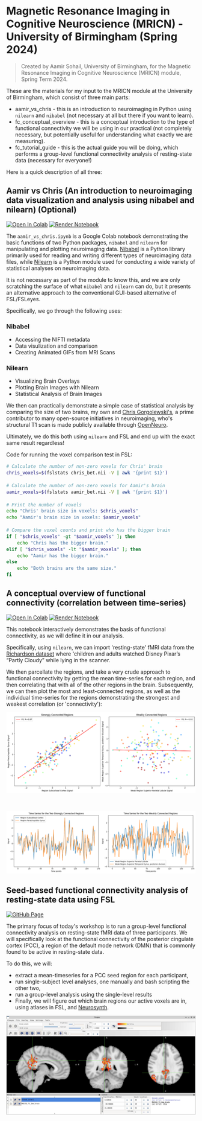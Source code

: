 # Magnetic Resonance Imaging in Cognitive Neuroscience (MRICN) - University of Birmingham (Spring 2024)

> Created by Aamir Sohail, University of Birmingham, for the Magnetic 
Resonance Imaging in Cognitive Neuroscience (MRICN) module, Spring Term 2024.

These are the materials for my input to the MRICN module at the University of Birmingham, which consist of three main parts: 

- aamir_vs_chris - this is an introduction to neuroimaging in Python using `nilearn` and `nibabel` (not necessary at all but there if you want to learn).
- fc_conceptual_overview - this is a conceptual introduction to the type of functional connectivity we will be using in our practical (not completely necessary, but potentially useful for understanding what exactly we are measuring).
- fc_tutorial_guide - this is the actual guide you will be doing, which performs a group-level functional connectivity analysis of resting-state data (necessary for everyone!)

Here is a quick description of all three:

## Aamir vs Chris (An introduction to neuroimaging data visualization and analysis using nibabel and nilearn) (Optional)

[![Open In Colab](https://colab.research.google.com/assets/colab-badge.svg)](https://colab.research.google.com/github/sohaamir/MRICN/blob/main/aamir_vs_chris/aamir_vs_chris.ipynb) 
[![Render Notebook](https://img.shields.io/badge/render-nbviewer-orange?logo=jupyter)](https://nbviewer.org/github/sohaamir/MRICN/blob/main/aamir_vs_chris/aamir_vs_chris.ipynb)

The `aamir_vs_chris.ipynb` is a Google Colab notebook demonstrating the basic functions of two Python packages, `nibabel` and `nilearn` for manipulating and plotting neuroimaging data. [Nibabel](https://nipy.org/nibabel/) is a Python library primarily used for reading and writing different types of neuroimaging data files, while [Nilearn](https://nilearn.github.io/stable/index.html) is a Python module used for conducting a wide variety of statistical analyses on neuroimaging data.

It is not necessary as part of the module to know this, and we are only scratching the surface of what `nibabel` and `nilearn` can do, but it presents an alternative approach to the conventional GUI-based alternative of FSL/FSLeyes.

Specifically, we go through the following uses: 

### Nibabel
- Accessing the NIFTI metadata
- Data visulization and comparison
- Creating Animated GIFs from MRI Scans

### Nilearn
- Visualizing Brain Overlays
- Plotting Brain Images with Nilearn
- Statistical Analysis of Brain Images

We then can practically demonstrate a simple case of statistical analysis by comparing the size of two brains, my own and [Chris Gorgolewski's](https://github.com/chrisgorgo), a prime contributor to many open-source initiatives in neuroimaging, who's structural T1 scan is made publicly available through [OpenNeuro](https://openneuro.org). 

Ultimately, we do this both using `nilearn` and FSL and end up with the exact same result regardless!

Code for running the voxel comparison test in FSL: 

```bash
# Calculate the number of non-zero voxels for Chris' brain
chris_voxels=$(fslstats chris_bet.nii -V | awk '{print $1}')

# Calculate the number of non-zero voxels for Aamir's brain
aamir_voxels=$(fslstats aamir_bet.nii -V | awk '{print $1}')

# Print the number of voxels
echo "Chris' brain size in voxels: $chris_voxels"
echo "Aamir's brain size in voxels: $aamir_voxels"

# Compare the voxel counts and print who has the bigger brain
if [ "$chris_voxels" -gt "$aamir_voxels" ]; then
    echo "Chris has the bigger brain."
elif [ "$chris_voxels" -lt "$aamir_voxels" ]; then
    echo "Aamir has the bigger brain."
else
    echo "Both brains are the same size."
fi
```



## A conceptual overview of functional connectivity (correlation between time-series)

[![Open In Colab](https://colab.research.google.com/assets/colab-badge.svg)](https://colab.research.google.com/github/sohaamir/MRICN/blob/main/fc_tutorial/fc_conceptual_overview.ipynb) [![Render Notebook](https://img.shields.io/badge/render-nbviewer-orange?logo=jupyter)](https://nbviewer.org/github/sohaamir/MRICN/blob/main/fc_tutorial/fc_conceptual_overview.ipynb)

This notebook interactively demonstrates the basis of functional connectivity, as we will define it in our analysis. 

Specifically, using `nilearn`, we can import 'resting-state' fMRI data from the [Richardson dataset](https://openneuro.org/datasets/ds000228/versions/1.0.0) where 'children and adults watched Disney Pixar’s “Partly Cloudy” while lying in the scanner. 

We then parcellate the regions, and take a very crude approach to functional connectivity by getting the mean time-series for each region, and then correlating that with all of the other regions in the brain. Subsequently, we can then plot the most and least-connected regions, as well as the individual time-series for the regions demonstrating the strongest and weakest correlation (or 'connectivity'):

![](img/fc_graph.png)

<br>


![](img/fc_timeseries.png)


## Seed-based functional connectivity analysis of resting-state data using FSL

[![GitHub Page](https://img.shields.io/badge/Workshop-Guide-blue?style=flat&logo=github)](https://sohaamir.github.io/MRICN/fc_tutorial_guide.html)

The primary focus of today's workshop is to run a group-level functional connectivity analysis on resting-state fMRI data of three participants. We will specifically look at the functional connectivity of the posterior cingulate cortex (PCC), a region of the default mode network (DMN) that is commonly found to be active in resting-state data.

To do this, we will:

- extract a mean-timeseries for a PCC seed region for each participant,
- run single-subject level analyses, one manually and bash scripting the other two,
- run a group-level analysis using the single-level results
- Finally, we will figure out which brain regions our active voxels are in, using atlases in FSL, and [Neurosynth](https://neurosynth.org/).



![](img/group_fsleyes.png)
